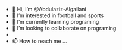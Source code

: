 - 👋 Hi, I’m @Abdulaziz-Algailani
- 👀 I’m interested in football and sports
- 🌱 I’m currently learning programing
- 💞️ I’m looking to collaborate on programing
- 
- 📫 How to reach me ...

<!---
Abdulaziz-Algailani/Abdulaziz-Algailani is a ✨ special ✨ repository because its `README.md` (this file) appears on your GitHub profile.
You can click the Preview link to take a look at your changes.
--->
